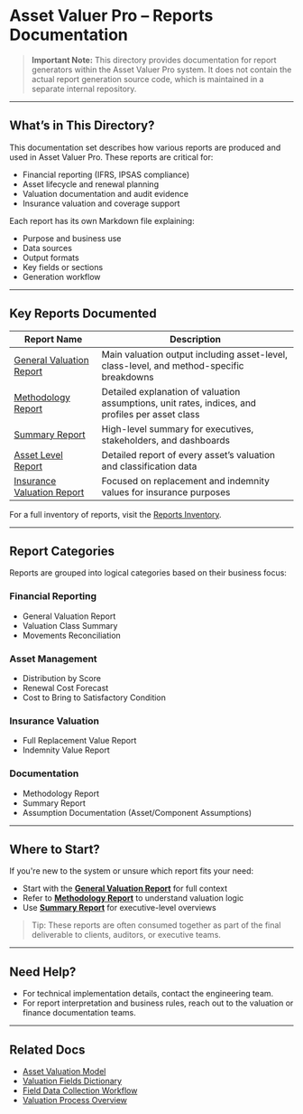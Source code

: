 # Asset Valuer Pro – Reports Documentation

> **Important Note:**
> This directory provides documentation for report generators within the Asset Valuer Pro system. It does not contain the actual report generation source code, which is maintained in a separate internal repository.

---

## What’s in This Directory?

This documentation set describes how various reports are produced and used in Asset Valuer Pro. These reports are critical for:

* Financial reporting (IFRS, IPSAS compliance)
* Asset lifecycle and renewal planning
* Valuation documentation and audit evidence
* Insurance valuation and coverage support

Each report has its own Markdown file explaining:

* Purpose and business use
* Data sources
* Output formats
* Key fields or sections
* Generation workflow

---

## Key Reports Documented

| Report Name                                               | Description                                                                                      |
| --------------------------------------------------------- | ------------------------------------------------------------------------------------------------ |
| [General Valuation Report](GeneralValuationReport.md)     | Main valuation output including asset-level, class-level, and method-specific breakdowns         |
| [Methodology Report](MethodologyReport.md)                | Detailed explanation of valuation assumptions, unit rates, indices, and profiles per asset class |
| [Summary Report](SummaryReport.md)                        | High-level summary for executives, stakeholders, and dashboards                                  |
| [Asset Level Report](AssetLevelReport.md)                 | Detailed report of every asset’s valuation and classification data                               |
| [Insurance Valuation Report](InsuranceValuationReport.md) | Focused on replacement and indemnity values for insurance purposes                               |

For a full inventory of reports, visit the [Reports Inventory](Reports_Inventory.md).

---

## Report Categories

Reports are grouped into logical categories based on their business focus:

### Financial Reporting

* General Valuation Report
* Valuation Class Summary
* Movements Reconciliation

### Asset Management

* Distribution by Score
* Renewal Cost Forecast
* Cost to Bring to Satisfactory Condition

### Insurance Valuation

* Full Replacement Value Report
* Indemnity Value Report

### Documentation

* Methodology Report
* Summary Report
* Assumption Documentation (Asset/Component Assumptions)

---

## Where to Start?

If you're new to the system or unsure which report fits your need:

* Start with the **[General Valuation Report](GeneralValuationReport.md)** for full context
* Refer to **[Methodology Report](MethodologyReport.md)** to understand valuation logic
* Use **[Summary Report](SummaryReport.md)** for executive-level overviews

> Tip: These reports are often consumed together as part of the final deliverable to clients, auditors, or executive teams.

---

## Need Help?

* For technical implementation details, contact the engineering team.
* For report interpretation and business rules, reach out to the valuation or finance documentation teams.

---

## Related Docs

* [Asset Valuation Model](../Models/AssetValuation.md)
* [Valuation Fields Dictionary](../Dictionaries/Valuation_Fields_Dictionary.md)
* [Field Data Collection Workflow](../Workflows/Field_Data_Collection_Workflow.md)
* [Valuation Process Overview](../Workflows/Valuation_Process_Workflow.md)

